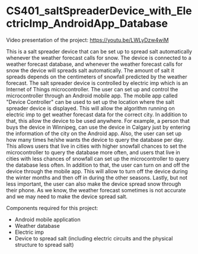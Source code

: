 # CS401_saltSpreaderDevice_with_ElectricImp_AndroidApp_Database

Video presentation of the project: https://youtu.be/LWLyDzw4wiM

This is a salt spreader device that can be set up to spread salt automatically whenever the weather forecast calls for snow. The device is connected to a weather forecast database, and whenever the weather forecast calls for snow the device will spreads salt automatically. The amount of salt it spreads depends on the centimeters of snowfall predicted by the weather forecast. The salt spreader device is controlled by electric imp which is an Internet of Things microcontroller.  The user can set up and control the microcontroller through an Android mobile app. The mobile app called "Device Controller" can be used to set up the location where the salt spreader device is displayed.  This will allow the algorithm running on electric imp to get weather forecast data for the correct city. In addition to that, this allow the device to be used anywhere. For example, a person that buys the device in Winnipeg, can use the device in Calgary just by entering the information of the city on the Android app. Also, the user can set up how many times he/she wants the device to query the database per day. This allows users that live in cities with higher snowfall chances to set the microcontroller to query the database more often, and users that live in cities with less chances of snowfall can set up the microcontroller to query the database less often. In addition to that, the user can turn on and off the device through the mobile app. This will allow to turn off the device during the winter months and then off in during the other seasons. Lastly, but not less important, the user can also make the device spread snow through their phone. As we know, the weather forecast sometimes is not accurate and we may need to make the device spread salt.

Components required for this project:
- Android mobile application
- Weather database
- Electric imp
- Device to spread salt (including electric circuits and the physical structure to spread salt)
